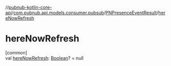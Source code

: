 //[pubnub-kotlin-core-api](../../../index.md)/[com.pubnub.api.models.consumer.pubsub](../index.md)/[PNPresenceEventResult](index.md)/[hereNowRefresh](here-now-refresh.md)

# hereNowRefresh

[common]\
val [hereNowRefresh](here-now-refresh.md): [Boolean](https://kotlinlang.org/api/core/kotlin-stdlib/kotlin/-boolean/index.html)? = null
